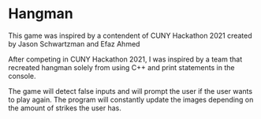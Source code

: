 # Hangman
This game was inspired by a contendent of CUNY Hackathon 2021 created by Jason Schwartzman and Efaz Ahmed

After competing in CUNY Hackathon 2021, I was inspired by a team that recreated hangman solely 
from using C++ and print statements in the console.

The game will detect false inputs and will prompt the user if the user wants to play again. The 
program will constantly update the images depending on the amount of strikes the user has.
